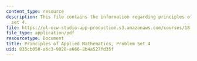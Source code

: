 ```yaml
---
content_type: resource
description: This file contains the information regarding principles of applied mathematics,problem
  set 4.
file: https://ol-ocw-studio-app-production.s3.amazonaws.com/courses/18-311-principles-of-applied-mathematics-spring-2014/835cb050a6c39028a6668b4a527fd35f_MIT18_311S14_ProblemSet4.pdf
file_type: application/pdf
resourcetype: Document
title: Principles of Applied Mathematics, Problem Set 4
uid: 835cb050-a6c3-9028-a666-8b4a527fd35f
---
```

